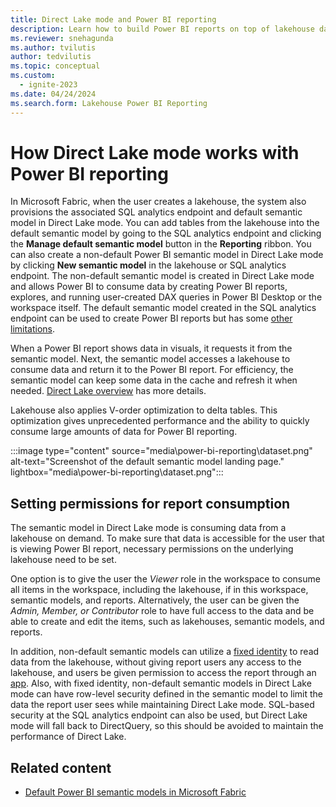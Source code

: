 ```yaml
---
title: Direct Lake mode and Power BI reporting
description: Learn how to build Power BI reports on top of lakehouse data in Microsoft Fabric
ms.reviewer: snehagunda
ms.author: tvilutis
author: tedvilutis
ms.topic: conceptual
ms.custom:
  - ignite-2023
ms.date: 04/24/2024
ms.search.form: Lakehouse Power BI Reporting
---
```


# How Direct Lake mode works with Power BI reporting

In Microsoft Fabric, when the user creates a lakehouse, the system also provisions the associated SQL analytics endpoint and default semantic model in Direct Lake mode. You can add tables from the lakehouse into the default semantic model by going to the SQL analytics endpoint and clicking the **Manage default semantic model** button in the **Reporting** ribbon. You can also create a non-default Power BI semantic model in Direct Lake mode by clicking **New semantic model** in the lakehouse or SQL analytics endpoint. The non-default semantic model is created in Direct Lake mode and allows Power BI to consume data by creating Power BI reports, explores, and running user-created DAX queries in Power BI Desktop or the workspace itself. The default semantic model created in the SQL analytics endpoint can be used to create Power BI reports but has some [other limitations](/fabric/data-warehouse/semantic-models).

When a Power BI report shows data in visuals, it requests it from the semantic model. Next, the semantic model accesses a lakehouse to consume data and return it to the Power BI report. For efficiency, the semantic model can keep some data in the cache and refresh it when needed. [Direct Lake overview](./direct-lake-overview.md) has more details. 

Lakehouse also applies V-order optimization to delta tables. This optimization gives unprecedented performance and the ability to quickly consume large amounts of data for Power BI reporting.

:::image type="content" source="media\power-bi-reporting\dataset.png" alt-text="Screenshot of the default semantic model landing page." lightbox="media\power-bi-reporting\dataset.png":::

## Setting permissions for report consumption

The semantic model in Direct Lake mode is consuming data from a lakehouse on demand. To make sure that data is accessible for the user that is viewing Power BI report, necessary permissions on the underlying lakehouse need to be set.

One option is to give the user the *Viewer* role in the workspace to consume all items in the workspace, including the lakehouse, if in this workspace, semantic models, and reports. Alternatively, the user can be given the *Admin, Member, or Contributor* role to have full access to the data and be able to create and edit the items, such as lakehouses, semantic models, and reports. 

In addition, non-default semantic models can utilize a [fixed identity](./direct-lake-fixed-identity.md) to read data from the lakehouse, without giving report users any access to the lakehouse, and users be given permission to access the report through an [app](/power-bi/collaborate-share/service-create-distribute-apps). Also, with fixed identity, non-default semantic models in Direct Lake mode can have row-level security defined in the semantic model to limit the data the report user sees while maintaining Direct Lake mode. SQL-based security at the SQL analytics endpoint can also be used, but Direct Lake mode will fall back to DirectQuery, so this should be avoided to maintain the performance of Direct Lake. 

## Related content

- [Default Power BI semantic models in Microsoft Fabric](../data-warehouse/semantic-models.md)

